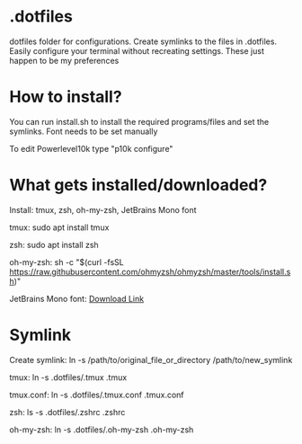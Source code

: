 # .dotfiles
dotfiles folder for configurations. Create symlinks to the files in .dotfiles.
Easily configure your terminal without recreating settings. These just happen to 
be my preferences

# How to install?
You can run install.sh to install the required programs/files and set the symlinks. Font needs to be set manually

To edit Powerlevel10k type "p10k configure"

# What gets installed/downloaded?
Install: tmux, zsh, oh-my-zsh, JetBrains Mono font

tmux: sudo apt install tmux

zsh: sudo apt install zsh

oh-my-zsh: sh -c "$(curl -fsSL https://raw.githubusercontent.com/ohmyzsh/ohmyzsh/master/tools/install.sh)"

JetBrains Mono font: [Download Link](https://download.jetbrains.com/fonts/JetBrainsMono-2.304.zip?_gl=1*1qzx0jw*_gcl_au*MTY2NjcwOTQ1MS4xNzU5NjkzMzc1*FPAU*MTY2NjcwOTQ1MS4xNzU5NjkzMzc1*_ga*MjA2NTcxOTE0LjE3NTk2OTMzNzg.*_ga_9J976DJZ68*czE3NTk2OTMzNzUkbzEkZzEkdDE3NTk2OTMzOTQkajQxJGwwJGgw)

# Symlink
Create symlink: ln -s /path/to/original_file_or_directory /path/to/new_symlink

tmux: ln -s .dotfiles/.tmux .tmux

tmux.conf: ln -s .dotfiles/.tmux.conf .tmux.conf

zsh: ls -s .dotfiles/.zshrc .zshrc

oh-my-zsh: ln -s .dotfiles/.oh-my-zsh .oh-my-zsh

